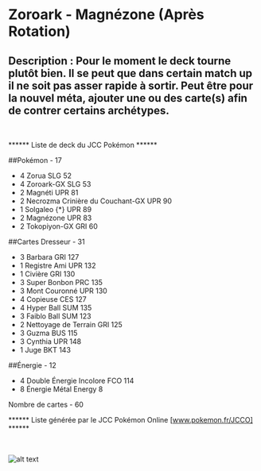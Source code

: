 # Zoroark - Magnézone (Après Rotation)

## Description : Pour le moment le deck tourne plutôt bien. Il se peut que dans certain match up il ne soit pas asser rapide à sortir. Peut être pour la nouvel méta, ajouter une ou des carte(s) afin de contrer certains archétypes.

<br>

****** Liste de deck du JCC Pokémon ******

##Pokémon - 17

* 4 Zorua SLG 52
* 4 Zoroark-GX SLG 53
* 2 Magnéti UPR 81
* 2 Necrozma Crinière du Couchant-GX UPR 90
* 1 Solgaleo {*} UPR 89
* 2 Magnézone UPR 83
* 2 Tokopiyon-GX GRI 60

##Cartes Dresseur - 31

* 3 Barbara GRI 127
* 1 Registre Ami UPR 132
* 1 Civière GRI 130
* 3 Super Bonbon PRC 135
* 3 Mont Couronné UPR 130
* 4 Copieuse CES 127
* 4 Hyper Ball SUM 135
* 3 Faiblo Ball SUM 123
* 2 Nettoyage de Terrain GRI 125
* 3 Guzma BUS 115
* 3 Cynthia UPR 148
* 1 Juge BKT 143

##Énergie - 12

* 4 Double Énergie Incolore FCO 114
* 8 Énergie Métal Energy 8

Nombre de cartes - 60

****** Liste générée par le JCC Pokémon Online [www.pokemon.fr/JCCO] ******

<br>

![alt text](img/ZoroarkMagnézone.png)
